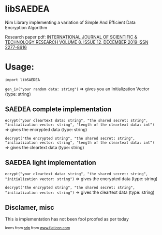 # libSAEDEA

Nim Library implementing a variation of Simple And Efficient Data Encryption Algorithm

Research paper pdf: [INTERNATIONAL JOURNAL OF SCIENTIFIC & TECHNOLOGY RESEARCH VOLUME 8, ISSUE 12, DECEMBER 2019 ISSN 2277-8616](http://www.ijstr.org/final-print/dec2013/A-Survey-On-Some-Encryption-Algorithms-And-Verification-Of-Rsa-Technique.pdf)

# Usage:
`import libSAEDEA`

`gen_iv("your random data: string")`
=> gives you an Initialization Vector (type: string)


## SAEDEA complete implementation

`ecrypt("your cleartext data: string", "the shared secret: string", "initialization vector: string", "length of the cleartext data: int")`
=> gives the encrypted data (type: string)

`decrypt("the encrypted string", "the shared secret: string", "initialization vector: string", "length of the cleartext data: int")`
=> gives the cleartext data (type: string)


## SAEDEA light implementation

`ecrypt("your cleartext data: string", "the shared secret: string", "initialization vector: string")`
=> gives the encrypted data (type: string)

`decrypt("the encrypted string", "the shared secret: string", "initialization vector: string")`
=> gives the cleartext data (type: string)

## Disclamer, misc

This is implementation has not been fool proofed as per today

<small><div>Icons from <a href="https://www.flaticon.com/fr/auteurs/srip" title="srip">srip</a> from <a href="https://www.flaticon.com/fr/" title="Flaticon">www.flaticon.com</a></div></small>
